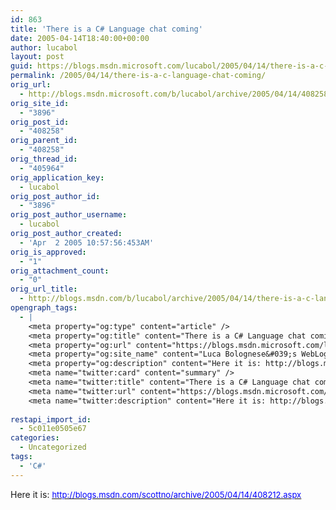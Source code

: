 ```yaml
---
id: 863
title: 'There is a C# Language chat coming'
date: 2005-04-14T18:40:00+00:00
author: lucabol
layout: post
guid: https://blogs.msdn.microsoft.com/lucabol/2005/04/14/there-is-a-c-language-chat-coming/
permalink: /2005/04/14/there-is-a-c-language-chat-coming/
orig_url:
  - http://blogs.msdn.microsoft.com/b/lucabol/archive/2005/04/14/408258.aspx
orig_site_id:
  - "3896"
orig_post_id:
  - "408258"
orig_parent_id:
  - "408258"
orig_thread_id:
  - "405964"
orig_application_key:
  - lucabol
orig_post_author_id:
  - "3896"
orig_post_author_username:
  - lucabol
orig_post_author_created:
  - 'Apr  2 2005 10:57:56:453AM'
orig_is_approved:
  - "1"
orig_attachment_count:
  - "0"
orig_url_title:
  - http://blogs.msdn.com/b/lucabol/archive/2005/04/14/there-is-a-c-language-chat-coming.aspx
opengraph_tags:
  - |
    <meta property="og:type" content="article" />
    <meta property="og:title" content="There is a C# Language chat coming" />
    <meta property="og:url" content="https://blogs.msdn.microsoft.com/lucabol/2005/04/14/there-is-a-c-language-chat-coming/" />
    <meta property="og:site_name" content="Luca Bolognese&#039;s WebLog" />
    <meta property="og:description" content="Here it is: http://blogs.msdn.com/scottno/archive/2005/04/14/408212.aspx" />
    <meta name="twitter:card" content="summary" />
    <meta name="twitter:title" content="There is a C# Language chat coming" />
    <meta name="twitter:url" content="https://blogs.msdn.microsoft.com/lucabol/2005/04/14/there-is-a-c-language-chat-coming/" />
    <meta name="twitter:description" content="Here it is: http://blogs.msdn.com/scottno/archive/2005/04/14/408212.aspx" />
    
restapi_import_id:
  - 5c011e0505e67
categories:
  - Uncategorized
tags:
  - 'C#'
---
```

Here it is: [<u><font color="#0000ff" size="2">http://blogs.msdn.com/scottno/archive/2005/04/14/408212.aspx</u></font>](http://blogs.msdn.com/scottno/archive/2005/04/14/408212.aspx)